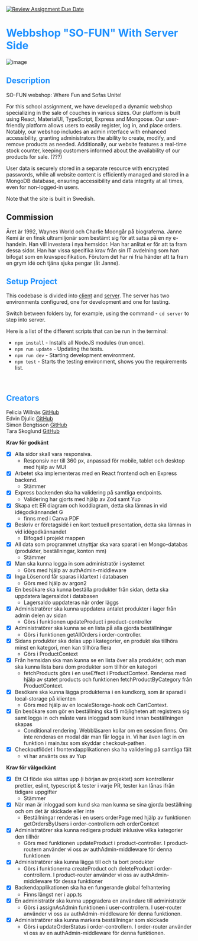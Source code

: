 [![Review Assignment Due Date](https://classroom.github.com/assets/deadline-readme-button-24ddc0f5d75046c5622901739e7c5dd533143b0c8e959d652212380cedb1ea36.svg)](https://github.com/Sillen00/FEST---Webbshop)

# <span style="color:dodgerblue">Webbshop "SO-FUN" With Server Side </span>
![image](https://github.com/Sillen00/FEST-Webbshop-SOFUN/assets/114336470/9a9937b2-292d-40ba-80a4-a91d37d5b3e4)

## <span style="color:dodgerblue"> Description </span>

SO-FUN webshop: Where Fun and Sofas Unite!

For this school assignment, we have developed a dynamic webshop specializing in the sale of couches in various sizes. Our platform is built using React, MaterialUI, TypeScript, Express and Mongoose. Our user-friendly platform allows users to easily register, log in, and place orders. Notably, our webshop includes an admin interface with enhanced accessibility, granting administrators the ability to create, modify, and remove products as needed. Additionally, our website features a real-time stock counter, keeping customers informed about the availability of our products for sale. (???)

User data is securely stored in a separate resource with encrypted passwords, while all website content is efficiently managed and stored in a MongoDB database, ensuring accessibility and data integrity at all times, even for non-logged-in users.

Note that the site is built in Swedish.

## Commission

Året är 1992, Waynes World och Charlie Moongår på biograferna. Janne Kemi är en finsk ultramiljonär som bestämt sig för att satsa på en ny e-handeln. Han vill investera i nya hemsidor. Han har anlitat er för att ta fram dessa sidor. Han har vissa specifika krav från sin IT avdelning som han bifogat som en kravspecifikation. Förutom det har ni fria händer att ta fram en grym idé och tjäna sjuka pengar (åt Janne).

## <span style="color:dodgerblue"> Setup Project </span>

This codebase is divided into [client](./client/) and [server](./server/).
The server has two environments configured, one for development and one for testing.

Switch between folders by, for example, using the command - `cd server` to step into server.

Here is a list of the different scripts that can be run in the terminal:

- `npm install` - Installs all NodeJS modules (run once).
- `npm run update` - Updating the tests.
- `npm run dev` - Starting development environment.
- `npm test` - Starts the testing environment, shows you the requirements list.

<br>

## <span style="color:dodgerblue"> Creators </span>

Felicia Willnäs [GitHub](https://github.com/feliciawillnas)<br>
Edvin Djulic [GitHub](https://github.com/Edvindjulic) <br>
Simon Bengtsson [GitHub](https://github.com/Sillen00)<br>
Tara Skoglund [GitHub](https://github.com/TaraSkoglund)

**Krav för godkänt**

- [x] Alla sidor skall vara responsiva.
  - Responsiv ner till 360 px, anpassad för mobile, tablet och desktop med hjälp av MUI
- [x] Arbetet ska implementeras med en React frontend och en Express backend.
  - Stämmer
- [x] Express backenden ska ha validering på samtliga endpoints.
  - Validering har gjorts med hjälp av Zod samt Yup
- [x] Skapa ett ER diagram och koddiagram, detta ska lämnas in vid idégodkännandet G
  - finns med i Canva PDF
- [x] Beskriv er företagsidé i en kort textuell presentation, detta ska lämnas in vid idégodkännandet
  - Bifogad i projekt mappen
- [x] All data som programmet utnyttjar ska vara sparat i en Mongo-databas (produkter, beställningar, konton mm)
  - Stämmer
- [x] Man ska kunna logga in som administratör i systemet
  - Görs med hjälp av authAdmin-middleware
- [x] Inga Lösenord får sparas i klartext i databasen
  - Görs med hjälp av argon2
- [x] En besökare ska kunna beställa produkter från sidan, detta ska uppdatera lagersaldot i databasen
  - Lagersaldo uppdateras när order läggs
- [x] Administratörer ska kunna uppdatera antalet produkter i lager från admin delen av sidan
  - Görs i funktionen updateProduct i product-controller
- [x] Administratörer ska kunna se en lista på alla gjorda beställningar
  - Görs i funktionen getAllOrders i order-controller.
- [x] Sidans produkter ska delas upp i kategorier, en produkt ska tillhöra minst en kategori, men kan tillhöra flera
  - Görs i ProductContext
- [x] Från hemsidan ska man kunna se en lista över alla produkter, och man ska kunna lista bara dom produkter som tillhör en kategori
  - fetchProducts görs i en useEffect i ProductContext. Renderas med hjälp av statet products och funktionen fetchProductByCategory från ProductContext.
- [x] Besökare ska kunna lägga produkterna i en kundkorg, som är sparad i local-storage på klienten
  - Görs med hjälp av en localeStorage-hook och CartContext.
- [x] En besökare som gör en beställning ska få möjligheten att registrera sig samt logga in och måste vara inloggad som kund innan beställningen skapas
  - Conditional rendering. Webbläsaren kollar om en session finns. Om inte renderas en modal där man får logga in. Vi har även lagt in en funktion i main.tsx som skyddar checkout-pathen.
- [x] Checkoutflödet i frontendapplikationen ska ha validering på samtliga fält
  - vi har använts oss av Yup

**Krav för välgodkänt**

- [x] Ett CI flöde ska sättas upp (i början av projektet) som kontrollerar prettier, eslint, typescript & tester i varje PR, tester kan lånas ifrån tidigare uppgifter
  - Stämmer
- [x] När man är inloggad som kund ska man kunna se sina gjorda beställning och om det är skickade eller inte
  - Beställningar renderas i en users orderPage med hjälp av funktionen getOrdersByUsers i order-controllern och orderContext
- [x] Administratörer ska kunna redigera produkt inklusive vilka kategorier den tillhör
  - Görs med funktionen updateProduct i product-controller. I product-routern använder vi oss av authAdmin-middleware för denna funktionen
- [x] Administratörer ska kunna lägga till och ta bort produkter
  - Görs i funktionerna createProduct och deleteProduct i order-controllern. I product-router använder vi oss av authAdmin-middleware för dessa funktioner
- [x] Backendapplikationen ska ha en fungerande global felhantering
  - Finns längst ner i app.ts
- [x] En administratör ska kunna uppgradera en användare till administratör
  - Görs i assignAsAdmin funktionen i user-controllern. I user-router använder vi oss av authAdmin-middleware för denna funktionen.
- [x] Administratörer ska kunna markera beställningar som skickade
  - Görs i updateOrderStatus i order-controllern. I order-router använder vi oss av en authAdmin-middleware för denna funktionen.
